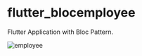 # flutter_blocemployee

Flutter Application with Bloc Pattern.

![employee](https://user-images.githubusercontent.com/53030498/88218786-28c27680-cc7e-11ea-852e-1b843d773334.png)
